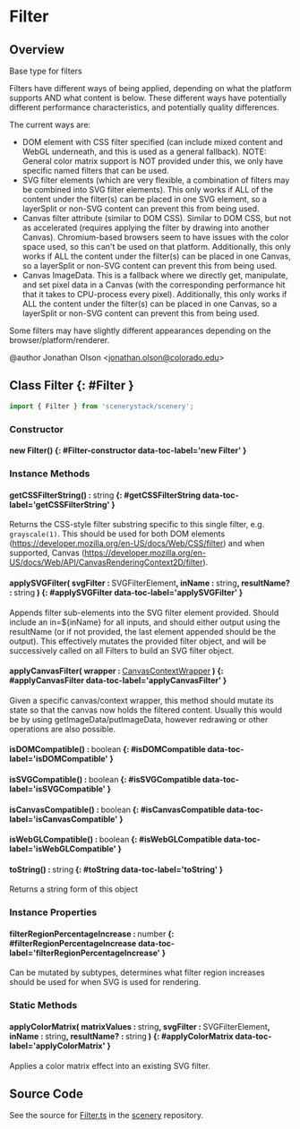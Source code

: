 # Filter

## Overview

Base type for filters

Filters have different ways of being applied, depending on what the platform supports AND what content is below.
These different ways have potentially different performance characteristics, and potentially quality differences.

The current ways are:
- DOM element with CSS filter specified (can include mixed content and WebGL underneath, and this is used as a
  general fallback). NOTE: General color matrix support is NOT provided under this, we only have specific named
  filters that can be used.
- SVG filter elements (which are very flexible, a combination of filters may be combined into SVG filter elements).
  This only works if ALL of the content under the filter(s) can be placed in one SVG element, so a layerSplit or
  non-SVG content can prevent this from being used.
- Canvas filter attribute (similar to DOM CSS). Similar to DOM CSS, but not as accelerated (requires applying the
  filter by drawing into another Canvas). Chromium-based browsers seem to have issues with the color space used,
  so this can't be used on that platform. Additionally, this only works if ALL the content under the filter(s) can
  be placed in one Canvas, so a layerSplit or non-SVG content can prevent this from being used.
- Canvas ImageData. This is a fallback where we directly get, manipulate, and set pixel data in a Canvas (with the
  corresponding performance hit that it takes to CPU-process every pixel). Additionally, this only works if ALL the
  content under the filter(s) can   be placed in one Canvas, so a layerSplit or non-SVG content can prevent this from
  being used.

Some filters may have slightly different appearances depending on the browser/platform/renderer.

@author Jonathan Olson &lt;jonathan.olson@colorado.edu&gt;

## Class Filter {: #Filter }


```js
import { Filter } from 'scenerystack/scenery';
```
### Constructor

#### new Filter() {: #Filter-constructor data-toc-label='new Filter' }

### Instance Methods

#### getCSSFilterString() : <span style="font-weight: 400;"><span style="color: hsla(calc(var(--md-hue) + 180deg),80%,40%,1);">string</span></span> {: #getCSSFilterString data-toc-label='getCSSFilterString' }

Returns the CSS-style filter substring specific to this single filter, e.g. `grayscale(1)`. This should be used for
both DOM elements (https://developer.mozilla.org/en-US/docs/Web/CSS/filter) and when supported, Canvas
(https://developer.mozilla.org/en-US/docs/Web/API/CanvasRenderingContext2D/filter).

#### applySVGFilter( svgFilter : <span style="font-weight: 400;">SVGFilterElement</span>, inName : <span style="font-weight: 400;"><span style="color: hsla(calc(var(--md-hue) + 180deg),80%,40%,1);">string</span></span>, resultName? : <span style="font-weight: 400;"><span style="color: hsla(calc(var(--md-hue) + 180deg),80%,40%,1);">string</span></span> ) {: #applySVGFilter data-toc-label='applySVGFilter' }

Appends filter sub-elements into the SVG filter element provided. Should include an in=${inName} for all inputs,
and should either output using the resultName (or if not provided, the last element appended should be the output).
This effectively mutates the provided filter object, and will be successively called on all Filters to build an
SVG filter object.

#### applyCanvasFilter( wrapper : <span style="font-weight: 400;">[CanvasContextWrapper](../scenery/CanvasContextWrapper.md)</span> ) {: #applyCanvasFilter data-toc-label='applyCanvasFilter' }

Given a specific canvas/context wrapper, this method should mutate its state so that the canvas now holds the
filtered content. Usually this would be by using getImageData/putImageData, however redrawing or other operations
are also possible.

#### isDOMCompatible() : <span style="font-weight: 400;"><span style="color: hsla(calc(var(--md-hue) + 180deg),80%,40%,1);">boolean</span></span> {: #isDOMCompatible data-toc-label='isDOMCompatible' }

#### isSVGCompatible() : <span style="font-weight: 400;"><span style="color: hsla(calc(var(--md-hue) + 180deg),80%,40%,1);">boolean</span></span> {: #isSVGCompatible data-toc-label='isSVGCompatible' }

#### isCanvasCompatible() : <span style="font-weight: 400;"><span style="color: hsla(calc(var(--md-hue) + 180deg),80%,40%,1);">boolean</span></span> {: #isCanvasCompatible data-toc-label='isCanvasCompatible' }

#### isWebGLCompatible() : <span style="font-weight: 400;"><span style="color: hsla(calc(var(--md-hue) + 180deg),80%,40%,1);">boolean</span></span> {: #isWebGLCompatible data-toc-label='isWebGLCompatible' }

#### toString() : <span style="font-weight: 400;"><span style="color: hsla(calc(var(--md-hue) + 180deg),80%,40%,1);">string</span></span> {: #toString data-toc-label='toString' }

Returns a string form of this object

### Instance Properties

#### filterRegionPercentageIncrease : <span style="font-weight: 400;"><span style="color: hsla(calc(var(--md-hue) + 180deg),80%,40%,1);">number</span></span> {: #filterRegionPercentageIncrease data-toc-label='filterRegionPercentageIncrease' }

Can be mutated by subtypes, determines what filter region increases should be used for when SVG is used for
rendering.

### Static Methods

#### applyColorMatrix( matrixValues : <span style="font-weight: 400;"><span style="color: hsla(calc(var(--md-hue) + 180deg),80%,40%,1);">string</span></span>, svgFilter : <span style="font-weight: 400;">SVGFilterElement</span>, inName : <span style="font-weight: 400;"><span style="color: hsla(calc(var(--md-hue) + 180deg),80%,40%,1);">string</span></span>, resultName? : <span style="font-weight: 400;"><span style="color: hsla(calc(var(--md-hue) + 180deg),80%,40%,1);">string</span></span> ) {: #applyColorMatrix data-toc-label='applyColorMatrix' }

Applies a color matrix effect into an existing SVG filter.



## Source Code

See the source for [Filter.ts](https://github.com/phetsims/scenery/blob/main/js/filters/Filter.ts) in the [scenery](https://github.com/phetsims/scenery) repository.
